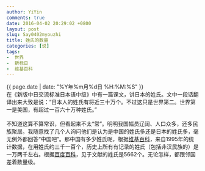 ```yaml
---
author: YiYin
comments: true
date: 2016-04-02 20:29:02 +0800
layout: post
slug: Say0402myouzhi
title: 姓氏的数量
categories: [说]
tags:
-  世界
-  新标日
-  维基百科
---
```

<div class="saying">
<div class="timestamp">{{ page.date | date: "%Y年%m月%d日 %H:%M:%S" }}</div>
在《新版中日交流标准日本语中级》中有一篇课文，讲日本的姓氏。文中一段话翻译出来大致是说：“日本人的姓氏有将近三十万个。不过这只是世界第二。世界第一是美国，有超过一百六十万种姓氏。”<br/><br/>
不知道这算不算常识，但看起来不太“常”。明明我国幅员辽阔、人口众多，还多民族聚居。我随意找了几个人询问他们是认为是中国的姓氏多还是日本的姓氏多，毫无例外都回答“中国吧”。那中国有多少姓氏呢，根据<a href="https://en.wikipedia.org/wiki/Chinese_surname" target="_blank">维基百科</a>，来自1995年的统计数据，在用姓氏约三千一百个，历史上所有有记录的姓氏（包括非汉民族的）是一万两千左右。根据<a href="http://baike.baidu.com/view/600643.htm" target="_blank">百度百科</a>，见于文献的姓氏是5662个。无论怎样，都跟邻国差着数量级。
</div>
